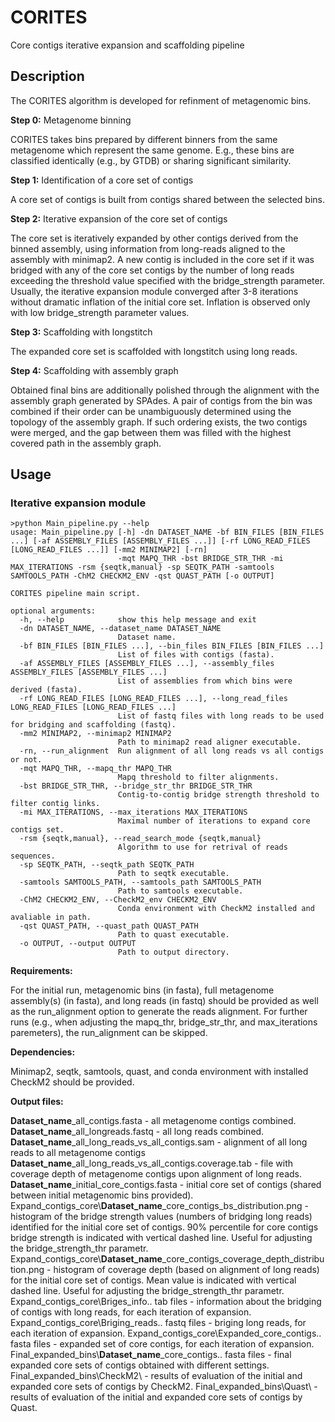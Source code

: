 # CORITES
 Core contigs iterative expansion and scaffolding pipeline
 
## Description 
The CORITES algorithm is developed for refinment of metagenomic bins. 

**Step 0:** Metagenome binning

CORITES takes bins prepared by different binners from the same metagenome which represent the same genome.
E.g., these bins are classified identically (e.g., by GTDB) or sharing significant similarity.

**Step 1:** Identification of a core set of contigs

A core set of contigs is built from contigs shared between the selected bins. 

**Step 2:** Iterative expansion of the core set of contigs

The core set is iteratively expanded by other contigs derived from the binned assembly, using information from long-reads aligned to the assembly with minimap2. 
A new contig is included in the core set if it was bridged with any of the core set contigs by the number of long reads exceeding the threshold value specified with the bridge_strength parameter. 
Usually, the iterative expansion module converged after 3-8 iterations without dramatic inflation of the initial core set. Inflation is observed only with low bridge_strength parameter values. 

**Step 3:** Scaffolding with longstitch

The expanded core set is scaffolded with longstitch using long reads. 

**Step 4:** Scaffolding with assembly graph

Obtained final bins are additionally polished through the alignment with the assembly graph generated by SPAdes. 
A pair of contigs from the bin was combined if their order can be unambiguously determined using the topology of the assembly graph. 
If such ordering exists, the two contigs were merged, and the gap between them was filled with the highest covered path in the assembly graph.


## Usage

### Iterative expansion module

```
>python Main_pipeline.py --help
usage: Main_pipeline.py [-h] -dn DATASET_NAME -bf BIN_FILES [BIN_FILES ...] [-af ASSEMBLY_FILES [ASSEMBLY_FILES ...]] [-rf LONG_READ_FILES [LONG_READ_FILES ...]] [-mm2 MINIMAP2] [-rn]
                        -mqt MAPQ_THR -bst BRIDGE_STR_THR -mi MAX_ITERATIONS -rsm {seqtk,manual} -sp SEQTK_PATH -samtools SAMTOOLS_PATH -ChM2 CHECKM2_ENV -qst QUAST_PATH [-o OUTPUT]

CORITES pipeline main script.

optional arguments:
  -h, --help            show this help message and exit
  -dn DATASET_NAME, --dataset_name DATASET_NAME
                        Dataset name.
  -bf BIN_FILES [BIN_FILES ...], --bin_files BIN_FILES [BIN_FILES ...]
                        List of files with contigs (fasta).
  -af ASSEMBLY_FILES [ASSEMBLY_FILES ...], --assembly_files ASSEMBLY_FILES [ASSEMBLY_FILES ...]
                        List of assemblies from which bins were derived (fasta).
  -rf LONG_READ_FILES [LONG_READ_FILES ...], --long_read_files LONG_READ_FILES [LONG_READ_FILES ...]
                        List of fastq files with long reads to be used for bridging and scaffolding (fastq).
  -mm2 MINIMAP2, --minimap2 MINIMAP2
                        Path to minimap2 read aligner executable.
  -rn, --run_alignment  Run alignment of all long reads vs all contigs or not.
  -mqt MAPQ_THR, --mapq_thr MAPQ_THR
                        Mapq threshold to filter alignments.
  -bst BRIDGE_STR_THR, --bridge_str_thr BRIDGE_STR_THR
                        Contig-to-contig bridge strength threshold to filter contig links.
  -mi MAX_ITERATIONS, --max_iterations MAX_ITERATIONS
                        Maximal number of iterations to expand core contigs set.
  -rsm {seqtk,manual}, --read_search_mode {seqtk,manual}
                        Algorithm to use for retrival of reads sequences.
  -sp SEQTK_PATH, --seqtk_path SEQTK_PATH
                        Path to seqtk executable.
  -samtools SAMTOOLS_PATH, --samtools_path SAMTOOLS_PATH
                        Path to samtools executable.
  -ChM2 CHECKM2_ENV, --CheckM2_env CHECKM2_ENV
                        Conda environment with CheckM2 installed and avaliable in path.
  -qst QUAST_PATH, --quast_path QUAST_PATH
                        Path to quast executable.
  -o OUTPUT, --output OUTPUT
                        Path to output directory.
```


**Requirements:**

For the initial run, metagenomic bins (in fasta), full metagenome assembly(s) (in fasta), and long reads (in fastq) should be provided as well as the run_alignment option to generate the reads alignment.
For further runs (e.g., when adjusting the mapq_thr, bridge_str_thr, and max_iterations paremeters), the run_alignment can be skipped.

**Dependencies:**

Minimap2, seqtk, samtools, quast, and conda environment with installed CheckM2 should be provided.

**Output files:**

**Dataset_name**_all_contigs.fasta - all metagenome contigs combined.
**Dataset_name**_all_longreads.fastq - all long reads combined.
**Dataset_name**_all_long_reads_vs_all_contigs.sam - alignment of all long reads to all metagenome contigs
**Dataset_name**_all_long_reads_vs_all_contigs.coverage.tab - file with coverage depth of metagenome contigs upon alignment of long reads.
**Dataset_name**_initial_core_contigs.fasta - initial core set of contigs (shared between initial metagenomic bins provided).
Expand_contigs_core\\**Dataset_name**_core_contigs_bs_distribution.png - histogram of the bridge strength values (numbers of bridging long reads) identified for the initial core set of contigs. 90% percentile for core contigs bridge strength is indicated with vertical dashed line. Useful for adjusting the bridge_strength_thr parametr.
Expand_contigs_core\\**Dataset_name**_core_contigs_coverage_depth_distribution.png - histogram of coverage depth (based on alignment of long reads) for the initial core set of contigs. Mean value is indicated with vertical dashed line. Useful for adjusting the bridge_strength_thr parametr.
Expand_contigs_core\Briges_info.. tab files - information about the bridging of contigs with long reads, for each iteration of expansion.
Expand_contigs_core\Briging_reads.. fastq files - briging long reads, for each iteration of expansion.
Expand_contigs_core\Expanded_core_contigs.. fasta files - expanded set of core contigs, for each iteration of expansion.
Final_expanded_bins\\**Dataset_name**_core_contigs.. fasta files - final expanded core sets of contigs obtained with different settings.
Final_expanded_bins\CheckM2\ - results of evaluation of the initial and expanded core sets of contigs by CheckM2.
Final_expanded_bins\Quast\ - results of evaluation of the initial and expanded core sets of contigs by Quast.
